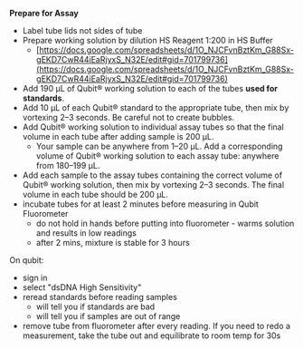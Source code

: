 **Prepare for Assay**

- Label tube lids not sides of tube
- Prepare working solution by dilution HS Reagent 1:200 in HS Buffer
    - [https://docs.google.com/spreadsheets/d/1O_NJCFvnBztKm_G88Sx-gEKD7CwR44iEaRjyxS_N32E/edit#gid=701799736](https://docs.google.com/spreadsheets/d/1O_NJCFvnBztKm_G88Sx-gEKD7CwR44iEaRjyxS_N32E/edit#gid=701799736)
- Add 190 µL of Qubit® working solution to each of the tubes **used for standards**.
- Add 10 µL of each Qubit® standard to the appropriate tube, then mix by vortexing 2–3 seconds. Be careful not to create bubbles.
- Add Qubit® working solution to individual assay tubes so that the final volume in each tube after adding sample is 200 µL.
    - Your sample can be anywhere from 1–20 µL. Add a corresponding volume of Qubit® working solution to each assay tube: anywhere from 180–199 µL.
- Add each sample to the assay tubes containing the correct volume of Qubit® working solution, then mix by vortexing 2–3 seconds. The final volume in each tube should be 200 µL.
- incubate tubes for at least 2 minutes before measuring in Qubit Fluorometer
    - do not hold in hands before putting into fluorometer - warms solution and results in low readings
    - after 2 mins, mixture is stable for 3 hours

On qubit:

- sign in
- select "dsDNA High Sensitivity"
- reread standards before reading samples
    - will tell you if standards are bad
    - will tell you if samples are out of range
- remove tube from fluorometer after every reading. If you need to redo a measurement, take the tube out and equilibrate to room temp for 30s